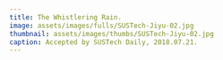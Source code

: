 ```yaml
---
title: The Whistlering Rain.
image: assets/images/fulls/SUSTech-Jiyu-02.jpg
thumbnail: assets/images/thumbs/SUSTech-Jiyu-02.jpg
caption: Accepted by SUSTech Daily, 2018.07.21.
---
```


